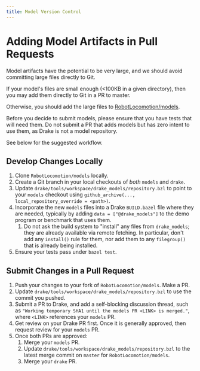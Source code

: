 ```yaml
---
title: Model Version Control
---
```



# Adding Model Artifacts in Pull Requests

Model artifacts have the potential to be very large, and we should avoid
committing large files directly to Git.

If your model's files are small enough (<100KB in a given directory), then you
may add them directly to Git in a PR to master.

Otherwise, you should add the large files to
[RobotLocomotion/models](https://github.com/RobotLocomotion/models).

Before you decide to submit models, please ensure that you have tests that
will need them. Do not submit a PR that adds models but has zero intent to use
them, as Drake is not a model repository.

See below for the suggested workflow.

## Develop Changes Locally

1. Clone ``RobotLocomotion/models`` locally.
2. Create a Git branch in your local checkouts of *both* ``models`` and
   ``drake``.
3. Update ``drake/tools/workspace/drake_models/repository.bzl`` to point to your
   ``models`` checkout using
   ``github_archive(..., local_repository_override = <path>)``.
4. Incorporate the new ``models`` files into a Drake ``BUILD.bazel`` file where
   they are needed, typically by adding ``data = ["@drake_models"]`` to the
   demo program or benchmark that uses them.
   1. Do not ask the build system to "install" any files from ``drake_models``;
      they are already available via remote fetching. In particular, don't add
      any ``install()`` rule for them, nor add them to any ``filegroup()`` that
      is already being installed.
5. Ensure your tests pass under ``bazel test``.

## Submit Changes in a Pull Request

1. Push your changes to your fork of ``RobotLocomotion/models``. Make a PR.
2. Update ``drake/tools/workspace/drake_models/repository.bzl`` to use the
   commit you pushed.
3. Submit a PR to Drake, and add a self-blocking discussion thread, such as
   ``"Working temporary SHA1 until the models PR <LINK> is merged."``,
   where ``<LINK>`` references your ``models`` PR.
4. Get review on your Drake PR first. Once it is generally approved, then
   request review for your ``models`` PR.
5. Once both PRs are approved:
   1. Merge your ``models`` PR.
   2. Update ``drake/tools/workspace/drake_models/repository.bzl`` to the latest
      merge commit on ``master`` for ``RobotLocomotion/models``.
   3. Merge your ``drake`` PR.
